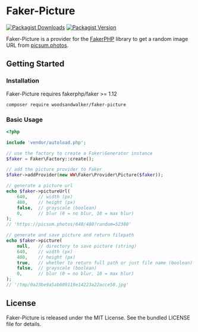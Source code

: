 # Faker-Picture
[![Packagist Downloads](https://img.shields.io/packagist/dt/woodsandwalker/faker-picture?color=brightgreen)](https://packagist.org/packages/woodsandwalker/faker-picture)
[![Packagist Version](https://img.shields.io/packagist/v/woodsandwalker/faker-picture?color=brightgreen)](https://packagist.org/packages/woodsandwalker/faker-picture)

Faker-Picture is a provider for the [FakerPHP](https://github.com/FakerPHP/Faker) library to get a random image URL from [picsum.photos](https://picsum.photos).

## Getting Started

### Installation
Faker-Picture requires fakerphp/faker >= 1.12

```shell
composer require woodsandwalker/faker-picture
```

### Basic Usage

```php
<?php

include 'vendor/autoload.php';

// use the factory to create a Faker\Generator instance
$faker = Faker\Factory::create();

// add the picture provider to Faker
$faker->addProvider(new WW\Faker\Provider\Picture($faker));

// generate a picture url
echo $faker->pictureUrl(
    640,	// width (px)
    480,	// height (px)
    false,	// grayscale (boolean)
    0,		// blur (0 = no blur, 10 = max blur)
);
// 'https://picsum.photos/640/480?random=52380'

// generate and save picture and return filepath
echo $faker->picture(
    null,	// directory to save picture (string)
    640,	// width (px)
    480,	// height (px)
    true,	// whether to return full path or just file name (boolean)
    false,	// grayscale (boolean)
    0,		// blur (0 = no blur, 10 = max blur)
);
// '/tmp/0a23be9a5ab609119e14223a22acce50.jpg'
```

## License
Faker-Picture is released under the MIT License. See the bundled LICENSE file for details.
